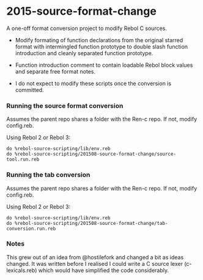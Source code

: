 2015-source-format-change
=========================

A one-off format conversion project to modify Rebol C sources.

* Modify formating of function declarations from the original starred format
with intermingled function prototype to double slash function introduction
and cleanly separated function prototype.

* Function introduction comment to contain loadable Rebol block values
and separate free format notes.

* I do not expect to modify these scripts once the conversion is committed.

### Running the source format conversion ###

Assumes the parent repo shares a folder with the Ren-c repo. If not, modify config.reb.

Using Rebol 2 or Rebol 3:

    do %rebol-source-scripting/lib/env.reb
    do %rebol-source-scripting/201508-source-format-change/source-tool.run.reb

### Running the tab conversion ###

Assumes the parent repo shares a folder with the Ren-c repo. If not, modify config.reb.

Using Rebol 2 or Rebol 3:

    do %rebol-source-scripting/lib/env.reb
    do %rebol-source-scripting/201508-source-format-change/tab-conversion.run.reb

### Notes ###

This grew out of an idea from @hostilefork and changed a bit as ideas changed.
It was written before I realised I could write a C source lexer (c-lexicals.reb)
which would have simplified the code considerably.

